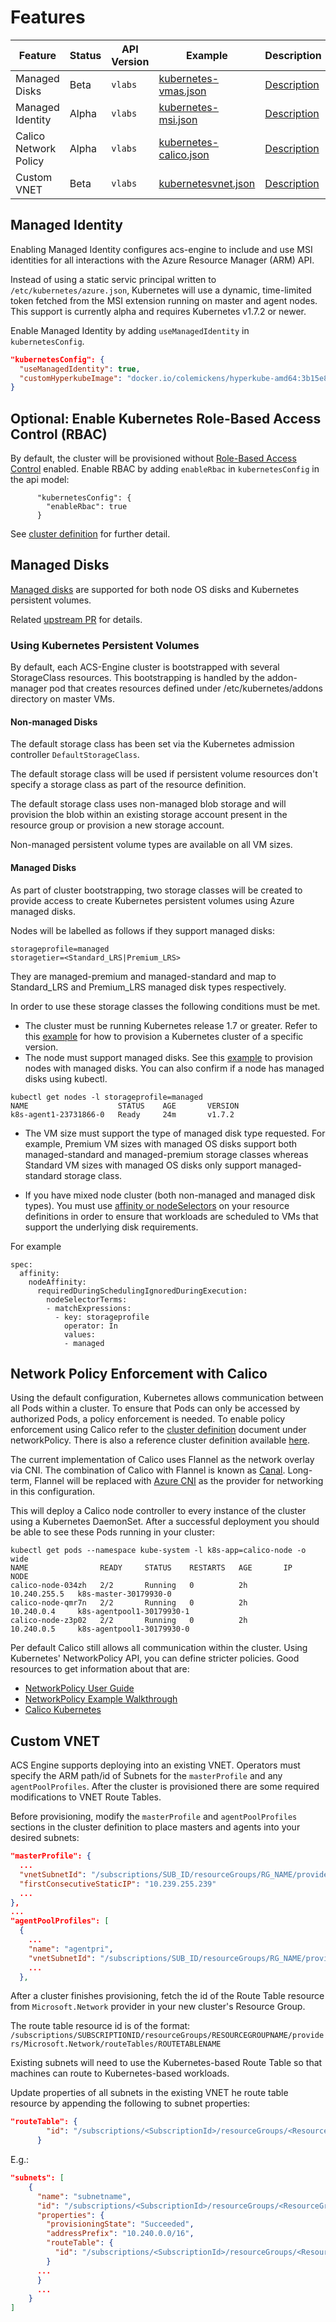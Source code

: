 # Features

|Feature|Status|API Version|Example|Description|
|---|---|---|---|---|
|Managed Disks|Beta|`vlabs`|[kubernetes-vmas.json](../../examples/disks-managed/kubernetes-vmss.json)|[Description](#feat-managed-disks)|
|Managed Identity|Alpha|`vlabs`|[kubernetes-msi.json](../../examples/managed-identity/kubernetes-msi.json)|[Description](#feat-kubernetes-msi)|
|Calico Network Policy|Alpha|`vlabs`|[kubernetes-calico.json](../../examples/networkpolicy/kubernetes-calico.json)|[Description](#feat-calico)|
|Custom VNET|Beta|`vlabs`|[kubernetesvnet.json](../../examples/vnet/kubernetesvnet.json)|[Description](#feat-custom-vnet)|

<a name="feat-kubernetes-msi"></a>

## Managed Identity

Enabling Managed Identity configures acs-engine to include and use MSI identities for all interactions with the Azure Resource Manager (ARM) API.

Instead of using a static servic principal written to `/etc/kubernetes/azure.json`, Kubernetes will use a dynamic, time-limited token fetched from the MSI extension running on master and agent nodes. This support is currently alpha and requires Kubernetes v1.7.2 or newer.

Enable Managed Identity by adding `useManagedIdentity` in `kubernetesConfig`.

```json
"kubernetesConfig": {
  "useManagedIdentity": true,
  "customHyperkubeImage": "docker.io/colemickens/hyperkube-amd64:3b15e8a446fa09d68a2056e2a5e650c90ae849ed"
}
```

<a name="feat-managed-disks"></a>

## Optional: Enable Kubernetes Role-Based Access Control (RBAC)

By default, the cluster will be provisioned without [Role-Based Access Control](https://kubernetes.io/docs/admin/authorization/rbac/) enabled. Enable RBAC by adding `enableRbac` in `kubernetesConfig` in the api model:

```console
      "kubernetesConfig": {
        "enableRbac": true
      }
```

See [cluster definition](https://github.com/Azure/acs-engine/blob/master/docs/clusterdefinition.md#kubernetesconfig) for further detail.

## Managed Disks

[Managed disks](../examples/disks-managed/README.md) are supported for both node OS disks and Kubernetes persistent volumes.

Related [upstream PR](https://github.com/kubernetes/kubernetes/pull/46360) for details.

### Using Kubernetes Persistent Volumes

By default, each ACS-Engine cluster is bootstrapped with several StorageClass resources. This bootstrapping is handled by the addon-manager pod that creates resources defined under /etc/kubernetes/addons directory on master VMs.

#### Non-managed Disks

The default storage class has been set via the Kubernetes admission controller `DefaultStorageClass`.

The default storage class will be used if persistent volume resources don't specify a storage class as part of the resource definition.

The default storage class uses non-managed blob storage and will provision the blob within an existing storage account present in the resource group or provision a new storage account.

Non-managed persistent volume types are available on all VM sizes.

#### Managed Disks

As part of cluster bootstrapping, two storage classes will be created to provide access to create Kubernetes persistent volumes using Azure managed disks.

Nodes will be labelled as follows if they support managed disks:

```
storageprofile=managed
storagetier=<Standard_LRS|Premium_LRS>
```

They are managed-premium and managed-standard and map to Standard_LRS and Premium_LRS managed disk types respectively.

In order to use these storage classes the following conditions must be met.

* The cluster must be running Kubernetes release 1.7 or greater. Refer to this [example](../examples/kubernetes-releases/kubernetes1.7.json) for how to provision a Kubernetes cluster of a specific version.
* The node must support managed disks. See this [example](../examples/disks-managed/kubernetes-vmas.json) to provision nodes with managed disks. You can also confirm if a node has managed disks using kubectl.

```console
kubectl get nodes -l storageprofile=managed
NAME                    STATUS    AGE       VERSION
k8s-agent1-23731866-0   Ready     24m       v1.7.2
```

* The VM size must support the type of managed disk type requested. For example, Premium VM sizes with managed OS disks support both managed-standard and managed-premium storage classes whereas Standard VM sizes with managed OS disks only support managed-standard storage class.

* If you have mixed node cluster (both non-managed and managed disk types). You must use [affinity or nodeSelectors](https://kubernetes.io/docs/concepts/configuration/assign-pod-node/) on your resource definitions in order to ensure that workloads are scheduled to VMs that support the underlying disk requirements.

For example
```
spec:
  affinity:
    nodeAffinity:
      requiredDuringSchedulingIgnoredDuringExecution:
        nodeSelectorTerms:
        - matchExpressions:
          - key: storageprofile
            operator: In
            values:
            - managed
```

<a name="feat-calico"></a>

## Network Policy Enforcement with Calico

Using the default configuration, Kubernetes allows communication between all
Pods within a cluster. To ensure that Pods can only be accessed by authorized
Pods, a policy enforcement is needed. To enable policy enforcement using Calico refer to the [cluster definition](https://github.com/Azure/acs-engine/blob/master/docs/clusterdefinition.md#kubernetesconfig) document under networkPolicy. There is also a reference cluster definition available [here](https://github.com/Azure/acs-engine/blob/master/examples/networkpolicy/kubernetes-calico.json).

The current implementation of Calico uses Flannel as the network overlay via CNI. The combination of Calico with Flannel is known as [Canal](https://github.com/projectcalico/canal/). Long-term, Flannel will be replaced with [Azure CNI](https://github.com/Azure/azure-container-networking/blob/master/docs/cni.md) as the provider for networking in this configuration.

This will deploy a Calico node controller to every instance of the cluster
using a Kubernetes DaemonSet. After a successful deployment you should be able
to see these Pods running in your cluster:

```
kubectl get pods --namespace kube-system -l k8s-app=calico-node -o wide
NAME                READY     STATUS    RESTARTS   AGE       IP             NODE
calico-node-034zh   2/2       Running   0          2h        10.240.255.5   k8s-master-30179930-0
calico-node-qmr7n   2/2       Running   0          2h        10.240.0.4     k8s-agentpool1-30179930-1
calico-node-z3p02   2/2       Running   0          2h        10.240.0.5     k8s-agentpool1-30179930-0
```

Per default Calico still allows all communication within the cluster. Using Kubernetes' NetworkPolicy API, you can define stricter policies. Good resources to get information about that are:

* [NetworkPolicy User Guide](https://kubernetes.io/docs/user-guide/networkpolicies/)
* [NetworkPolicy Example Walkthrough](https://kubernetes.io/docs/getting-started-guides/network-policy/walkthrough/)
* [Calico Kubernetes](http://docs.projectcalico.org/v2.0/getting-started/kubernetes/)

<a name="feat-custom-vnet"></a>

## Custom VNET

ACS Engine supports deploying into an existing VNET. Operators must specify the ARM path/id of Subnets for the `masterProfile` and  any `agentPoolProfiles`. After the cluster is provisioned there are some required modifications to VNET Route Tables.

Before provisioning, modify the `masterProfile` and `agentPoolProfiles` sections in the cluster definition to place masters and agents into your desired subnets:

```json
"masterProfile": {
  ...
  "vnetSubnetId": "/subscriptions/SUB_ID/resourceGroups/RG_NAME/providers/Microsoft.Network/virtualNetworks/VNET_NAME/subnets/MASTER_SUBNET_NAME",
  "firstConsecutiveStaticIP": "10.239.255.239"
  ...
},
...
"agentPoolProfiles": [
  {
    ...
    "name": "agentpri",
    "vnetSubnetId": "/subscriptions/SUB_ID/resourceGroups/RG_NAME/providers/Microsoft.Network/virtualNetworks/VNET_NAME/subnets/AGENT_SUBNET_NAME",
    ...
  },
```

After a cluster finishes provisioning, fetch the id of the Route Table resource from `Microsoft.Network` provider in your new cluster's Resource Group.

The route table resource id is of the format: `/subscriptions/SUBSCRIPTIONID/resourceGroups/RESOURCEGROUPNAME/providers/Microsoft.Network/routeTables/ROUTETABLENAME`

Existing subnets will need to use the Kubernetes-based Route Table so that machines can route to Kubernetes-based workloads.

Update properties of all subnets in the existing VNET he route table resource by appending the following to subnet properties:

```json
"routeTable": {
        "id": "/subscriptions/<SubscriptionId>/resourceGroups/<ResourceGroupName>/providers/Microsoft.Network/routeTables/k8s-master-<SOMEID>-routetable>"
      }
```

E.g.:
```json
"subnets": [
    {
      "name": "subnetname",
      "id": "/subscriptions/<SubscriptionId>/resourceGroups/<ResourceGroupName>/providers/Microsoft.Network/virtualNetworks/<VirtualNetworkName>/subnets/<SubnetName>",
      "properties": {
        "provisioningState": "Succeeded",
        "addressPrefix": "10.240.0.0/16",
        "routeTable": {
          "id": "/subscriptions/<SubscriptionId>/resourceGroups/<ResourceGroupName>/providers/Microsoft.Network/routeTables/k8s-master-<SOMEID>-routetable"
        }
      ...
      }
      ...
    }
]
```
